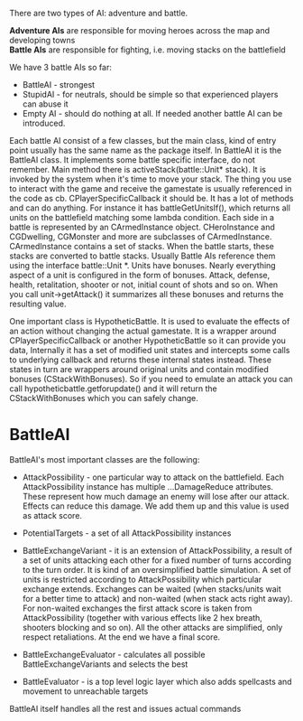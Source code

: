 There are two types of AI: adventure and battle.

**Adventure AIs** are responsible for moving heroes across the map and developing towns  
**Battle AIs** are responsible for fighting, i.e. moving stacks on the battlefield  

We have 3 battle AIs so far:
* BattleAI - strongest
* StupidAI - for neutrals, should be simple so that experienced players can abuse it
* Empty AI - should do nothing at all. If needed another battle AI can be introduced.  

Each battle AI consist of a few classes, but the main class, kind of entry point usually has the same name as the package itself. In BattleAI it is the BattleAI class. It implements some battle specific interface, do not remember. Main method there is activeStack(battle::Unit* stack). It is invoked by the system when it's time to move your stack. The thing you use to interact with the game and receive the gamestate is usually referenced in the code as cb. CPlayerSpecificCallback it should be. It has a lot of methods and can do anything. For instance it has battleGetUnitsIf(), which returns all units on the battlefield matching some lambda condition.
Each side in a battle is represented by an CArmedInstance object. CHeroInstance and CGDwelling, CGMonster and more are subclasses of CArmedInstance. CArmedInstance contains a set of stacks. When the battle starts, these stacks are converted to battle stacks. Usually Battle AIs reference them using the interface battle::Unit *.
Units have bonuses. Nearly everything aspect of a unit is configured in the form of bonuses. Attack, defense, health, retalitation, shooter or not, initial count of shots and so on.
When you call unit->getAttack() it summarizes all these bonuses and returns the resulting value.  

One important class is HypotheticBattle. It is used to evaluate the effects of an action without changing the actual gamestate. It is a wrapper around CPlayerSpecificCallback or another HypotheticBattle so it can provide you data, Internally it has a set of modified unit states and intercepts some calls to underlying callback and returns these internal states instead. These states in turn are wrappers around original units and contain modified bonuses (CStackWithBonuses). So if you need to emulate an attack you can call hypotheticbattle.getforupdate() and it will return the CStackWithBonuses which you can safely change.  

# BattleAI  

BattleAI's most important classes are the following:

- AttackPossibility - one particular way to attack on the battlefield. Each AttackPossibility instance has multiple ...DamageReduce attributes. These represent how much damage an enemy will lose after our attack. Effects can reduce this damage. We add them up and this value is used as attack score.

- PotentialTargets - a set of all AttackPossibility instances

- BattleExchangeVariant - it is an extension of AttackPossibility, a result of a set of units attacking each other for a fixed number of turns according to the turn order. It is kind of an oversimplified battle simulation. A set of units is restricted according to AttackPossibility which particular exchange extends. Exchanges can be waited (when stacks/units wait for a better time to attack) and non-waited (when stack acts right away). For non-waited exchanges the first attack score is taken from AttackPossibility (together with various effects like 2 hex breath, shooters blocking and so on). All the other attacks are simplified, only respect retaliations. At the end we have a final score.

- BattleExchangeEvaluator - calculates all possible BattleExchangeVariants and selects the best

- BattleEvaluator - is a top level logic layer which also adds spellcasts and movement to unreachable targets

BattleAI itself handles all the rest and issues actual commands

